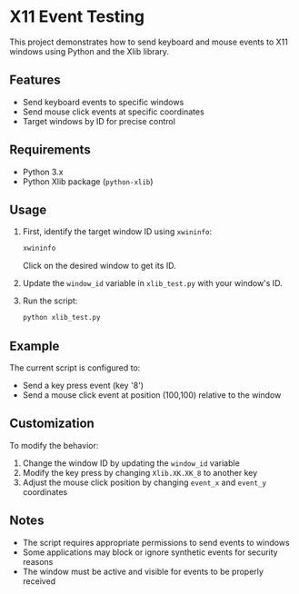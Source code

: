 # X11 Event Testing

This project demonstrates how to send keyboard and mouse events to X11 windows using Python and the Xlib library.

## Features

- Send keyboard events to specific windows
- Send mouse click events at specific coordinates
- Target windows by ID for precise control

## Requirements

- Python 3.x
- Python Xlib package (`python-xlib`)

## Usage

1. First, identify the target window ID using `xwininfo`:
   ```bash
   xwininfo
   ```
   Click on the desired window to get its ID.

2. Update the `window_id` variable in `xlib_test.py` with your window's ID.

3. Run the script:
   ```bash
   python xlib_test.py
   ```

## Example

The current script is configured to:
- Send a key press event (key '8')
- Send a mouse click event at position (100,100) relative to the window

## Customization

To modify the behavior:
1. Change the window ID by updating the `window_id` variable
2. Modify the key press by changing `Xlib.XK.XK_8` to another key
3. Adjust the mouse click position by changing `event_x` and `event_y` coordinates

## Notes

- The script requires appropriate permissions to send events to windows
- Some applications may block or ignore synthetic events for security reasons
- The window must be active and visible for events to be properly received